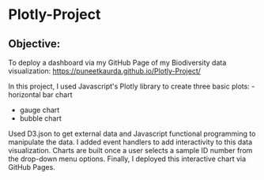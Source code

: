 # Plotly-Project
## Objective:
To deploy a dashboard via my GitHub Page of my Biodiversity data visualization: https://puneetkaurda.github.io/Plotly-Project/

In this project, I used Javascript's Plotly library to create three basic plots: 
 -horizontal bar chart
- gauge chart
- bubble chart

Used D3.json to get external data and Javascript functional programming to manipulate the data. I added event handlers to add interactivity to this data visualization. Charts are built once a user selects a sample ID number from the drop-down menu options. Finally, I deployed this interactive chart via GitHub Pages.

 
